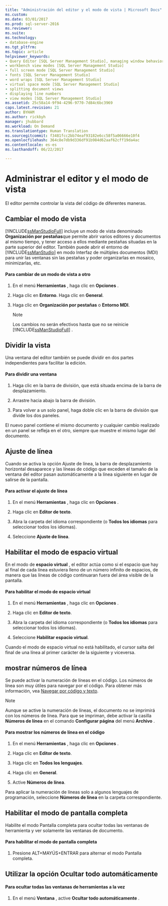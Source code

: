 ```yaml
---
title: "Administración del editor y el modo de vista | Microsoft Docs"
ms.custom: 
ms.date: 03/01/2017
ms.prod: sql-server-2016
ms.reviewer: 
ms.suite: 
ms.technology:
- database-engine
ms.tgt_pltfrm: 
ms.topic: article
helpviewer_keywords:
- Query Editor [SQL Server Management Studio], managing window behavior
- workbench view modes [SQL Server Management Studio]
- full screen mode [SQL Server Management Studio]
- fonts [SQL Server Management Studio]
- word wraps [SQL Server Management Studio]
- virtual space mode [SQL Server Management Studio]
- splitting document views
- displaying line numbers
- view modes [SQL Server Management Studio]
ms.assetid: 25c58a14-9f94-4296-9770-7d84c6bc3969
caps.latest.revision: 21
author: BYHAM
ms.author: rickbyh
manager: jhubbard
ms.workload: On Demand
ms.translationtype: Human Translation
ms.sourcegitcommit: f3481fcc2bb74eaf93182e6cc58f5a06666e10f4
ms.openlocfilehash: 364c8e7db9d336df91b984d62aaf62cff19da4ac
ms.contentlocale: es-es
ms.lasthandoff: 06/22/2017

---
```

# <a name="manage-the-editor-and-view-mode"></a>Administrar el editor y el modo de vista
  El editor permite controlar la vista del código de diferentes maneras.  
  
## <a name="changing-the-view-mode"></a>Cambiar el modo de vista  
 [!INCLUDE[ssManStudioFull](../../includes/ssmanstudiofull-md.md)] incluye un modo de vista denominado **Organización por pestañas**que permite abrir varios editores y documentos al mismo tiempo, y tener acceso a ellos mediante pestañas situadas en la parte superior del editor. También puede abrir el entorno de [!INCLUDE[ssManStudio](../../includes/ssmanstudio-md.md)] en modo Interfaz de múltiples documentos (MDI) para unir las ventanas sin las pestañas y poder organizarlas en mosaico, minimizarlas, etc.  
  
#### <a name="to-switch-between-view-modes"></a>Para cambiar de un modo de vista a otro  
  
1.  En el menú **Herramientas** , haga clic en **Opciones** .  
  
2.  Haga clic en **Entorno**. Haga clic en **General**.  
  
3.  Haga clic en **Organización por pestañas** o **Entorno MDI**.  
  
    > [!NOTE]  
    >  Los cambios no serán efectivos hasta que no se reinicie [!INCLUDE[ssManStudioFull](../../includes/ssmanstudiofull-md.md)] .  
  
## <a name="splitting-the-view"></a>Dividir la vista  
 Una ventana del editor también se puede dividir en dos partes independientes para facilitar la edición.  
  
#### <a name="to-split-a-window"></a>Para dividir una ventana  
  
1.  Haga clic en la barra de división, que está situada encima de la barra de desplazamiento.  
  
2.  Arrastre hacia abajo la barra de división.  
  
3.  Para volver a un solo panel, haga doble clic en la barra de división que divide los dos paneles.  
  
 El nuevo panel contiene el mismo documento y cualquier cambio realizado en un panel se refleja en el otro, siempre que muestre el mismo lugar del documento.  
  
## <a name="word-wrap"></a>Ajuste de línea  
 Cuando se activa la opción Ajuste de línea, la barra de desplazamiento horizontal desaparece y las líneas de código que exceden el tamaño de la ventana del editor pasan automáticamente a la línea siguiente en lugar de salirse de la pantalla.  
  
#### <a name="to-activate-word-wrap"></a>Para activar el ajuste de línea  
  
1.  En el menú **Herramientas** , haga clic en **Opciones** .  
  
2.  Haga clic en **Editor de texto**.  
  
3.  Abra la carpeta del idioma correspondiente (o **Todos los idiomas** para seleccionar todos los idiomas).  
  
4.  Seleccione **Ajuste de línea**.  
  
## <a name="enabling-virtual-space-mode"></a>Habilitar el modo de espacio virtual  
 En el modo de **espacio virtual** , el editor actúa como si el espacio que hay al final de cada línea estuviera lleno de un número infinito de espacios, de manera que las líneas de código continuaran fuera del área visible de la pantalla.  
  
#### <a name="to-enable-virtual-space-mode"></a>Para habilitar el modo de espacio virtual  
  
1.  En el menú **Herramientas** , haga clic en **Opciones** .  
  
2.  Haga clic en **Editor de texto**.  
  
3.  Abra la carpeta del idioma correspondiente (o **Todos los idiomas** para seleccionar todos los idiomas).  
  
4.  Seleccione **Habilitar espacio virtual**.  
  
 Cuando el modo de espacio virtual no está habilitado, el cursor salta del final de una línea al primer carácter de la siguiente y viceversa.  
  
## <a name="displaying-line-numbers"></a>mostrar números de línea  
 Se puede activar la numeración de líneas en el código. Los números de línea son muy útiles para navegar por el código. Para obtener más información, vea [Navegar por código y texto](../../relational-databases/scripting/navigate-code-and-text.md).  
  
> [!NOTE]  
>  Aunque se active la numeración de líneas, el documento no se imprimirá con los números de línea. Para que se impriman, debe activar la casilla **Números de línea** en el comando **Configurar página** del menú **Archivo** .  
  
#### <a name="to-display-line-numbers-in-code"></a>Para mostrar los números de línea en el código  
  
1.  En el menú **Herramientas** , haga clic en **Opciones** .  
  
2.  Haga clic en **Editor de texto**.  
  
3.  Haga clic en **Todos los lenguajes**.  
  
4.  Haga clic en **General**.  
  
5.  Active **Números de línea**.  
  
 Para aplicar la numeración de líneas solo a algunos lenguajes de programación, seleccione **Números de línea** en la carpeta correspondiente.  
  
## <a name="enabling-full-screen-mode"></a>Habilitar el modo de pantalla completa  
 Habilite el modo Pantalla completa para ocultar todas las ventanas de herramienta y ver solamente las ventanas de documento.  
  
#### <a name="to-enable-full-screen-mode"></a>Para habilitar el modo de pantalla completa  
  
1.  Presione ALT+MAYÚS+ENTRAR para alternar el modo Pantalla completa.  
  
## <a name="using-auto-hide-all"></a>Utilizar la opción Ocultar todo automáticamente  
  
#### <a name="to-hide-all-the-tool-windows-at-once"></a>Para ocultar todas las ventanas de herramientas a la vez  
  
1.  En el menú **Ventana** , active **Ocultar todo automáticamente** .  
  
  

